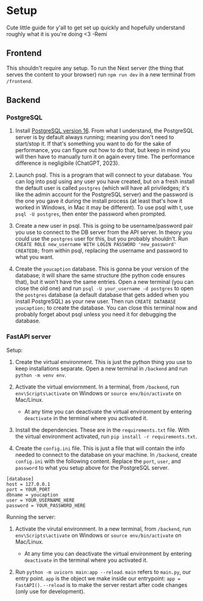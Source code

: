 # Setup

Cute little guide for y'all to get set up quickly and hopefully understand roughly what it is you're doing <3 -Remi

## Frontend

This shouldn't require any setup. To run the Next server (the thing that serves the content to your browser) run `npm run dev` in a new terminal from `/frontend`.

## Backend

### PostgreSQL

1. Install [PostgreSQL version 16](https://www.postgresql.org/download/). From what I understand, the PostgreSQL server is by default always running; meaning you don't need to start/stop it. If that's something you want to do for the sake of performance, you can figure out how to do that, but keep in mind you will then have to manually turn it on again every time. The performance difference is negligibile (ChatGPT, 2023).

2. Launch psql. This is a program that will connect to your database. You can log into psql using any user you have created, but on a fresh install the default user is called `postgres` (which will have all priviledges; it's like the admin account for the PostgreSQL server) and the password is the one you gave it during the install process (at least that's how it worked in Windows, in Mac it may be different). To use psql with t, use `psql -U postgres`, then enter the password when prompted.

3. Create a new user in psql. This is going to be username/password pair you use to connect to the DB server from the API server. In theory you could use the `postgres` user for this, but you probably shouldn't. Run `CREATE ROLE new_username WITH LOGIN PASSWORD 'new_password' CREATEDB;` from within psql, replacing the username and password to what you want.

4. Create the `youcaption` database. This is gonna be your version of the database; it will share the same structure (the python code ensures that), but it won't have the same entries. Open a new terminal (you can close the old one) and run `psql -U your_username -d postgres` to open the `postgres` database (a default database that gets added when you install PostgreSQL) as your new user. Then run `CREATE DATABASE youcaption;` to create the database. You can close this terminal now and probably forget about psql unless you need it for debugging the database.

### FastAPI server

Setup:

1. Create the virtual environment. This is just the python thing you use to keep installations separate. Open a new terminal in `/backend` and run `python -m venv env`.

2. Activate the virtual enviornment. In a terminal, from `/backend`, run `env\Scripts\activate` on Windows or `source env/bin/activate` on Mac/Linux.

    - At any time you can deactivate the virtual environment by entering `deactivate` in the terminal where you activated it.

3. Install the dependencies. These are in the `requirements.txt` file. With the virtual environment activated, run `pip install -r requirements.txt`.

4. Create the `config.ini` file. This is just a file that will contain the info needed to connect to the database on your machine. In `/backend`, create `config.ini` with the following content. Replace the `port`, `user`, and `password` to what you setup above for the PostgreSQL server.

```
[database]
host = 127.0.0.1
port = YOUR_PORT
dbname = youcaption
user = YOUR_USERNAME_HERE
password = YOUR_PASSWORD_HERE
```

Running the server:

1. Activate the virutal environment. In a new terminal, from `/backend`, run `env\Scripts\activate` on Windows or `source env/bin/activate` on Mac/Linux.

    - At any time you can deactivate the virtual environment by entering `deactivate` in the terminal where you activated it.

3. Run `python -m uvicorn main:app --reload`. `main` refers to `main.py`, our entry point. `app` is the object we make inside our entrypoint: `app = FastAPI()`. `--reload` is to make the server restart after code changes (only use for development).
